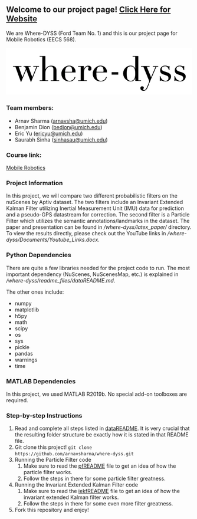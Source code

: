 ## Welcome to our project page! [Click Here for Website](https://arnavsharma.github.io/where-dyss/)

We are Where-DYSS (Ford Team No. 1) and this is our project page for Mobile Robotics (EECS 568).

![where-dyss logo](where-dyss-logo.png)

### Team members:

* Arnav Sharma (arnavsha@umich.edu)
* Benjamin Dion (bedion@umich.edu)
* Eric Yu (ericyu@umich.edu)
* Saurabh Sinha (sinhasau@umich.edu)

### Course link:

[Mobile Robotics](http://robots.engin.umich.edu/mobilerobotics/)

### Project Information

In this project, we will compare two different probabilistic filters on the nuScenes by Aptiv dataset. The two filters include an Invariant Extended Kalman Filter utilizing Inertial Measurement Unit (IMU) data for prediction and a pseudo-GPS datastream for correction. The second filter is a Particle Filter which utilizes the semantic annotations/landmarks in the dataset. The paper and presentation can be found in */where-dyss/latex_paper/* directory. To view the results directly, please check out the YouTube links in */where-dyss/Documents/Youtube_Links.docx*.

### Python Dependencies
There are quite a few libraries needed for the project code to run. The most important dependency (NuScenes, NuScenesMap, etc.) is explained in */where-dyss/readme_files/dataREADME.md*.

The other ones include:
* numpy
* matplotlib
* h5py
* math
* scipy
* os
* sys
* pickle
* pandas
* warnings
* time

### MATLAB Dependencies
In this project, we used MATLAB R2019b. No special add-on toolboxes are required.

### Step-by-step Instructions
1. Read and complete all steps listed in [dataREADME](readme_files/dataREADME.md). It is very crucial that the resulting folder structure be exactly how it is stated in that README file.
2. Git clone this project! `git clone https://github.com/arnavsharma/where-dyss.git`
3. Running the Particle Filter code
    1. Make sure to read the [pfREADME](readme_files/pfREADME.md) file to get an idea of how the particle filter works.
    2. Follow the steps in there for some particle filter greatness.
4. Running the Invariant Extended Kalman Filter code
    1. Make sure to read the [iekfREADME](readme_files/iekfREADME.md) file to get an idea of how the invariant extended Kalman filter works.
    2. Follow the steps in there for some even more filter greatness.
5. Fork this repository and enjoy!
